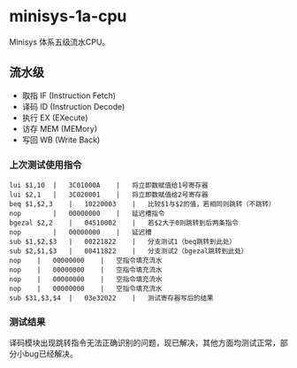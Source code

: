 # minisys-1a-cpu

Minisys 体系五级流水CPU。

## 流水级

  - 取指 IF (Instruction Fetch)
  - 译码 ID (Instruction Decode)
  - 执行 EX (EXecute)
  - 访存 MEM (MEMory)
  - 写回 WB (Write Back)
### 上次测试使用指令
`lui $1,10	|	3C01000A	|	将立即数赋值给1号寄存器`  
`lui $2,1	|	3C020001	|	将立即数赋值给2号寄存器`  
`beq $1,$2,3	|	10220003	|	比较$1与$2的值，若相同则跳转（不跳转）`  
`nop		|	00000000	|	延迟槽指令 `   
`bgezal $2,2	|	04510002	|	若$2大于0则跳转到后两条指令`   
`nop		|	00000000	|	延迟槽`   
`sub $1,$2,$3	|	00221822	|	分支测试1（beq跳转到此处）`  
`sub $2,$1,$3	|	00411822	|	分支测试2（bgezal跳转到此处）`  
`nop	|	00000000	|	空指令填充流水`  
`nop	|	00000000	|	空指令填充流水`  
`nop	|	00000000	|	空指令填充流水`  
`nop	|	00000000	|	空指令填充流水`  
`sub $31,$3,$4	|	03e32022	|	测试寄存器写后的结果`  

### 测试结果 

译码模块出现跳转指令无法正确识别的问题，现已解决，其他方面均测试正常，部分小bug已经解决。